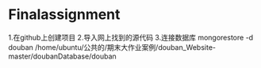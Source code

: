 # Finalassignment
1.在github上创建项目
2.导入网上找到的源代码
3.连接数据库 mongorestore -d douban /home/ubuntu/公共的/期末大作业案例/douban_Website-master/doubanDatabase/douban
